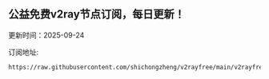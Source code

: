 ## 公益免费v2ray节点订阅，每日更新！
更新时间：2025-09-24

订阅地址:
```
https://raw.githubusercontent.com/shichongzheng/v2rayfree/main/v2rayfree
```
